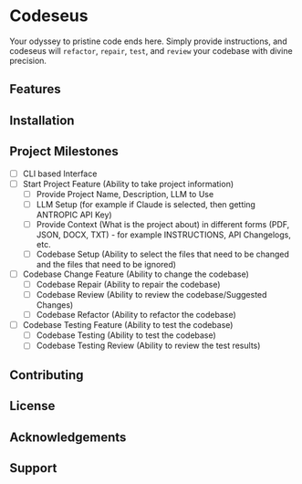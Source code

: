 # Codeseus
 Your odyssey to pristine code ends here. Simply provide instructions, and codeseus will `refactor`, `repair`, `test`, and `review` your codebase with divine precision.

## Features

## Installation

## Project Milestones
- [ ] CLI based Interface
- [ ] Start Project Feature (Ability to take project information)
    - [ ] Provide Project Name, Description, LLM to Use
    - [ ] LLM Setup (for example if Claude is selected, then getting ANTROPIC API Key)
    - [ ] Provide Context (What is the project about) in different forms (PDF, JSON, DOCX, TXT) - for example INSTRUCTIONS, API Changelogs, etc.
    - [ ] Codebase Setup (Ability to select the files that need to be changed and the files that need to be ignored)
- [ ] Codebase Change Feature (Ability to change the codebase)
    - [ ] Codebase Repair (Ability to repair the codebase)
    - [ ] Codebase Review (Ability to review the codebase/Suggested Changes)
    - [ ] Codebase Refactor (Ability to refactor the codebase)
- [ ] Codebase Testing Feature (Ability to test the codebase)
    - [ ] Codebase Testing (Ability to test the codebase)
    - [ ] Codebase Testing Review (Ability to review the test results)

## Contributing

## License

## Acknowledgements

## Support